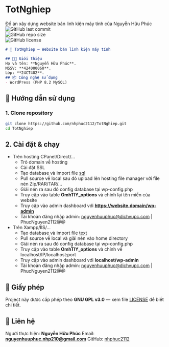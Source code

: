 # TotNghiep
Đồ án xây dựng website bán linh kiện máy tính của Nguyễn Hữu Phúc
![GitHub last commit](https://img.shields.io/github/last-commit/nhphuc2112/TotNghiep)  
![GitHub repo size](https://img.shields.io/github/repo-size/nhphuc2112/TotNghiep)  
![GitHub license](https://img.shields.io/github/license/nhphuc2112/TotNghiep)

```markdown
# 🚀 TotNghiep – Website bán linh kiện máy tính  

## 🧑‍💻 Giới thiệu  
Họ và tên: **Nguyễn Hữu Phúc**.  
MSSV: **424000060**.
Lớp: **24CT402**.
## 📦 Công nghệ sử dụng  
- WordPress (PHP 8.2 MySQL)  
````
## 🧭 Hướng dẫn sử dụng  
### 1. Clone repository  
```bash
git clone https://github.com/nhphuc2112/TotNghiep.git
cd TotNghiep
````


## 2. Cài đặt & chạy
- Trên hosting CPanel/Direct/...
    + Trỏ domain về hosting
    + Cài đặt SSL
    + Tạo database và import file [sql](dichvup1_wp_jcx49.sql)
    + Pull source về local sau đó upload lên hosting file manager với file nén Zip/RAR/TAR/...
    + Giải nén ra sau đó config database tại wp-config.php
    + Truy cập vào table **OmhTlY_options** và chỉnh lại tên miền của website
    + Truy cập vào admin dashboard với **https://website.domain/wp-admin**
    + Tài khoản đăng nhập admin: nguyenhuuphuc@dichvupc.com | PhucNguyen2112@@
- Trên Xampp/IIS/...
    + Tạo database và import file [text](dichvup1_wp_jcx49.sql)
    + Pull source về local và giải nén vào home directory
    + Giải nén ra sau đó config database tại wp-config.php
    + Truy cập vào table **OmhTlY_options** và chỉnh về localhost/IP/localhost:port
    + Truy cập vào admin dashboard với **localhost/wp-admin**
    + Tài khoản đăng nhập admin: nguyenhuuphuc@dichvupc.com | PhucNguyen2112@@
## 📄 Giấy phép

Project này được cấp phép theo **GNU GPL v3.0** — xem file [LICENSE](LICENSE) để biết chi tiết.

## 📝 Liên hệ

Người thực hiện: **Nguyễn Hữu Phúc**
Email: **nguyenhuuphuc.nhp210@gmail.com**
GitHub: [nhphuc2112](https://github.com/nhphuc2112)
